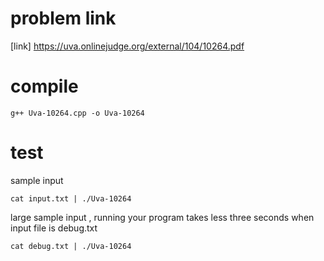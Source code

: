 # problem link
[link] https://uva.onlinejudge.org/external/104/10264.pdf

# compile
```
g++ Uva-10264.cpp -o Uva-10264
```

# test
sample input
```
cat input.txt | ./Uva-10264
```

large sample input , running your program takes less three seconds when input file is debug.txt
```
cat debug.txt | ./Uva-10264
```
